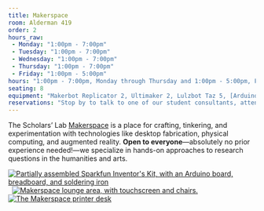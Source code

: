 ```yaml
---
title: Makerspace
room: Alderman 419
order: 2
hours_raw:
 - Monday: "1:00pm - 7:00pm"
 - Tuesday: "1:00pm - 7:00pm"
 - Wednesday: "1:00pm - 7:00pm"
 - Thursday: "1:00pm - 7:00pm"
 - Friday: "1:00pm - 5:00pm"
hours: "1:00pm - 7:00pm, Monday through Thursday and 1:00pm - 5:00pm, Friday, or by appointment"
seating: 8
equipment: "Makerbot Replicator 2, Ultimaker 2, Lulzbot Taz 5, [Arduinos](https://www.sparkfun.com/products/12001), and a [variety](http://scholarslab.org/makerspace/) of other maker technologies"
reservations: "Stop by to talk to one of our student consultants, attend our maker [workshops](http://www.scholarslab.org/events/), or contact us at [scholarslab@virginia.edu](mailto:scholarslab@virginia.edu) to schedule an appointment with Scholars’ Lab staff to discuss your planned project."
---
```


The Scholars’ Lab [Makerspace](http://scholarslab.org/makerspace/) is a place for crafting, tinkering, and experimentation with technologies like desktop fabrication, physical computing, and augmented reality. <strong>Open to everyone</strong>&mdash;absolutely no prior experience needed!&mdash;we specialize in hands-on approaches to research questions in the humanities and arts.

[![Partially assembled Sparkfun Inventor's Kit, with an Arduino board, breadboard, and soldering iron](http://scholarslab.org/wp-content/uploads/2014/09/makerspace7-110x110.jpg)](http://scholarslab.org/wp-content/uploads/2014/09/makerspace7.jpg)  [![Makerspace lounge area, with touchscreen and chairs.](http://scholarslab.org/wp-content/uploads/2014/05/makerspace31-110x110.jpg)](http://scholarslab.org/wp-content/uploads/2014/05/makerspace31.jpg)[![The Makerspace printer desk](http://scholarslab.org/wp-content/uploads/2014/05/makerspace4-110x110.jpg)](http://scholarslab.org/wp-content/uploads/2014/05/makerspace4.jpg)

<!--

  * **Hours:** 1:00pm - 7:00pm, Monday through Thursday and 1:00pm - 5:00pm, Friday, or by appointment
 	
  * **Size:** seating for 8

  * **Equipment:** Makerbot Replicator 2, Ultimaker 2, Lulzbot Taz 5, [Arduinos](https://www.sparkfun.com/products/12001), and a [variety](http://scholarslab.org/makerspace/) of other maker technologies

  * **Reservations:**  Stop by to talk to one of our student consultants, attend our maker [workshops](http://www.scholarslab.org/events/), or contact us at [scholarslab@virginia.edu](mailto:scholarslab@virginia.edu) to schedule an appointment with Scholars’ Lab staff to discuss your planned project.

-->
